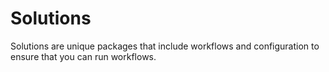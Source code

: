 # Solutions

Solutions are unique packages that include workflows and configuration to ensure that you can run workflows.